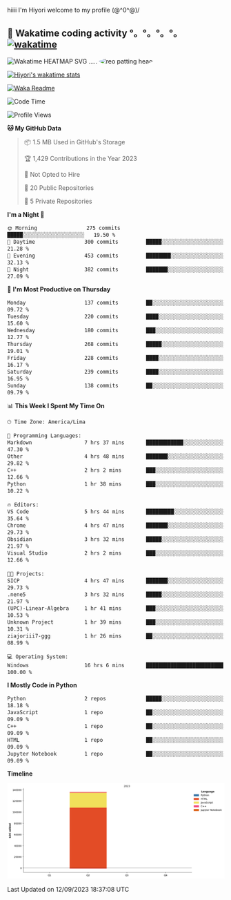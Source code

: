 hiiii I'm Hiyori welcome to my profile \(@^0^@)/

## 🦄 Wakatime coding activity °。°。°。°。[![wakatime](https://wakatime.com/badge/user/49dba2c5-26e1-43a7-9d07-e0f8613d1227.svg)](https://wakatime.com/@49dba2c5-26e1-43a7-9d07-e0f8613d1227) 
<img src="https://wakatime.com/share/@ziajoriii7/ef87015d-57e0-4afb-bb56-1a99a24ea312.svg" width="600" alt="Wakatime HEATMAP SVG"/> ..... <img src="https://i.postimg.cc/RFM2CQFY/reo-patting.webp" alt="reo patting head" width="200" style="border-radius: 50%;">

 [![Hiyori's wakatime stats](https://github-readme-stats.vercel.app/api/wakatime?username=ziajoriii7&theme=buefy&range=last_year&is_including_today=true&layout=compact&hide=markdown)](https://github.com/anuraghazra/github-readme-stats)
 

[![Waka Readme](https://github.com/hiyorijl/hiyorijl/actions/workflows/Waka%20Readme.yml/badge.svg)](https://github.com/hiyorijl/hiyorijl/actions/workflows/Waka%20Readme.yml)

<!--START_SECTION:waka-->
![Code Time](http://img.shields.io/badge/Code%20Time-382%20hrs%2056%20mins-blue)

![Profile Views](http://img.shields.io/badge/Profile%20Views-0-blue)

**🐱 My GitHub Data** 

> 📦 1.5 MB Used in GitHub's Storage 
 > 
> 🏆 1,429 Contributions in the Year 2023
 > 
> 🚫 Not Opted to Hire
 > 
> 📜 20 Public Repositories 
 > 
> 🔑 5 Private Repositories 
 > 
**I'm a Night 🦉** 

```text
🌞 Morning                275 commits         █████░░░░░░░░░░░░░░░░░░░░   19.50 % 
🌆 Daytime                300 commits         █████░░░░░░░░░░░░░░░░░░░░   21.28 % 
🌃 Evening                453 commits         ████████░░░░░░░░░░░░░░░░░   32.13 % 
🌙 Night                  382 commits         ███████░░░░░░░░░░░░░░░░░░   27.09 % 
```
📅 **I'm Most Productive on Thursday** 

```text
Monday                   137 commits         ██░░░░░░░░░░░░░░░░░░░░░░░   09.72 % 
Tuesday                  220 commits         ████░░░░░░░░░░░░░░░░░░░░░   15.60 % 
Wednesday                180 commits         ███░░░░░░░░░░░░░░░░░░░░░░   12.77 % 
Thursday                 268 commits         █████░░░░░░░░░░░░░░░░░░░░   19.01 % 
Friday                   228 commits         ████░░░░░░░░░░░░░░░░░░░░░   16.17 % 
Saturday                 239 commits         ████░░░░░░░░░░░░░░░░░░░░░   16.95 % 
Sunday                   138 commits         ██░░░░░░░░░░░░░░░░░░░░░░░   09.79 % 
```


📊 **This Week I Spent My Time On** 

```text
🕑︎ Time Zone: America/Lima

💬 Programming Languages: 
Markdown                 7 hrs 37 mins       ████████████░░░░░░░░░░░░░   47.30 % 
Other                    4 hrs 48 mins       ███████░░░░░░░░░░░░░░░░░░   29.82 % 
C++                      2 hrs 2 mins        ███░░░░░░░░░░░░░░░░░░░░░░   12.66 % 
Python                   1 hr 38 mins        ███░░░░░░░░░░░░░░░░░░░░░░   10.22 % 

🔥 Editors: 
VS Code                  5 hrs 44 mins       █████████░░░░░░░░░░░░░░░░   35.64 % 
Chrome                   4 hrs 47 mins       ███████░░░░░░░░░░░░░░░░░░   29.73 % 
Obsidian                 3 hrs 32 mins       █████░░░░░░░░░░░░░░░░░░░░   21.97 % 
Visual Studio            2 hrs 2 mins        ███░░░░░░░░░░░░░░░░░░░░░░   12.66 % 

🐱‍💻 Projects: 
SICP                     4 hrs 47 mins       ███████░░░░░░░░░░░░░░░░░░   29.73 % 
.nene5                   3 hrs 32 mins       █████░░░░░░░░░░░░░░░░░░░░   21.97 % 
(UPC)-Linear-Algebra     1 hr 41 mins        ███░░░░░░░░░░░░░░░░░░░░░░   10.53 % 
Unknown Project          1 hr 39 mins        ███░░░░░░░░░░░░░░░░░░░░░░   10.31 % 
ziajoriii7-ggg           1 hr 26 mins        ██░░░░░░░░░░░░░░░░░░░░░░░   08.99 % 

💻 Operating System: 
Windows                  16 hrs 6 mins       █████████████████████████   100.00 % 
```

**I Mostly Code in Python** 

```text
Python                   2 repos             █████░░░░░░░░░░░░░░░░░░░░   18.18 % 
JavaScript               1 repo              ██░░░░░░░░░░░░░░░░░░░░░░░   09.09 % 
C++                      1 repo              ██░░░░░░░░░░░░░░░░░░░░░░░   09.09 % 
HTML                     1 repo              ██░░░░░░░░░░░░░░░░░░░░░░░   09.09 % 
Jupyter Notebook         1 repo              ██░░░░░░░░░░░░░░░░░░░░░░░   09.09 % 
```



**Timeline**

![Lines of Code chart](https://raw.githubusercontent.com/hiyorijl/hiyorijl/main/assets/bar_graph.png)


 Last Updated on 12/09/2023 18:37:08 UTC
<!--END_SECTION:waka-->
